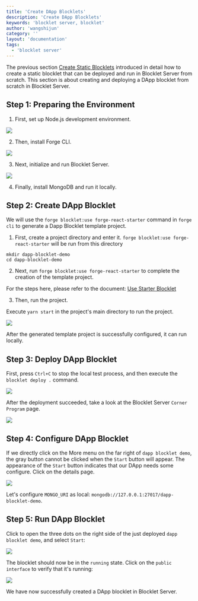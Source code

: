 ```yaml
---
title: 'Create DApp Blocklets'
description: 'Create DApp Blocklets'
keywords: 'blocklet server, blocklet'
author: 'wangshijun'
category: ''
layout: 'documentation'
tags:
  - 'blocklet server'
---
```


The previous section [Create Static Blocklets](static-blocklets) introduced in detail how to create a static blocklet
that can be deployed and run in Blocklet Server from scratch. This section is about creating and deploying a DApp blocklet from
scratch in Blocklet Server.

## Step 1: Preparing the Environment

1. First, set up Node.js development environment.

![](./images/create-dapp-blocklet-1.png)

2. Then, install Forge CLI.

![](./images/create-dapp-blocklet-2.png)

3. Next, initialize and run Blocklet Server.

![](./images/create-dapp-blocklet-3.png)

4. Finally, install MongoDB and run it locally.

## Step 2: Create DApp Blocklet

We will use the `forge blocklet:use forge-react-starter` command in `forge cli` to generate a Dapp Blocklet template
project.

1. First, create a project directory and enter it. `forge blocklet:use forge-react-starter` will be run from this
directory

```terminal
mkdir dapp-blocklet-demo
cd dapp-blocklet-demo
```

2. Next, run `forge blocklet:use forge-react-starter` to complete the creation of the template project.

For the steps here, please refer to the document: [Use Starter Blocklet](
/handbook/7-working-with-blocklets/starter-blocklets)

3. Then, run the project.

Execute `yarn start` in the project's main directory to run the project.

![](./images/create-dapp-blocklet-4.png)

After the generated template project is successfully configured, it can run locally.


## Step 3: Deploy DApp Blocklet

First, press `Ctrl+C` to stop the local test process, and then execute the `blocklet deploy .` command.

![](./images/create-dapp-blocklet-5.png)

After the deployment succeeded, take a look at the Blocklet Server `Corner Program` page.

![](./images/create-dapp-blocklet-6-en.png)

## Step 4: Configure DApp Blocklet

If we directly click on the More menu on the far right of `dapp blocklet demo`, the gray button cannot be clicked when
the `Start` button will appear. The appearance of the `Start` button indicates that our DApp needs some configure. Click
on the details page.

![](./images/create-dapp-blocklet-7-en.png)

Let's configure `MONGO_URI` as local: `mongodb://127.0.0.1:27017/dapp-blocklet-demo`.

## Step 5: Run DApp Blocklet

Click to open the three dots on the right side of the just deployed `dapp blocklet demo`, and select `Start`:

![](./images/create-dapp-blocklet-8-en.png)

The blocklet should now be in the `running` state. Click on the `public interface` to verify that it's running:

![](./images/create-dapp-blocklet-9.png)

We have now successfully created a DApp blocklet in Blocklet Server.
